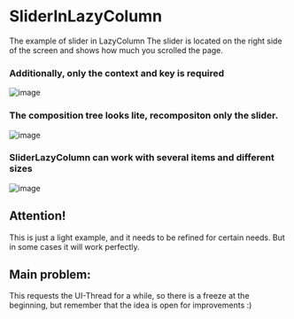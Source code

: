 # SliderInLazyColumn
The example of slider in LazyColumn
The slider is located on the right side of the screen and shows how much you scrolled the page.

### Additionally, only the context and key is required
![image](https://github.com/Snifick/SliderInLazyColumn/assets/59029590/0fe23388-b4d7-4d27-8bac-7c1af37750c7)

### The composition tree looks lite, recompositon only the slider.
![image](https://github.com/Snifick/SliderInLazyColumn/assets/59029590/e824c167-794a-4caf-9359-cb64e2a7ac2b)

### SliderLazyColumn can work with several items and different sizes
![image](https://github.com/Snifick/SliderInLazyColumn/assets/59029590/59962c74-6f3d-4b68-b75f-5e7253095392)


## Attention!
This is just a light example, and it needs to be refined for certain needs. But in some cases it will work perfectly.
## Main problem:
This requests the UI-Thread for a while, so there is a freeze at the beginning, but remember that the idea is open for improvements :)






